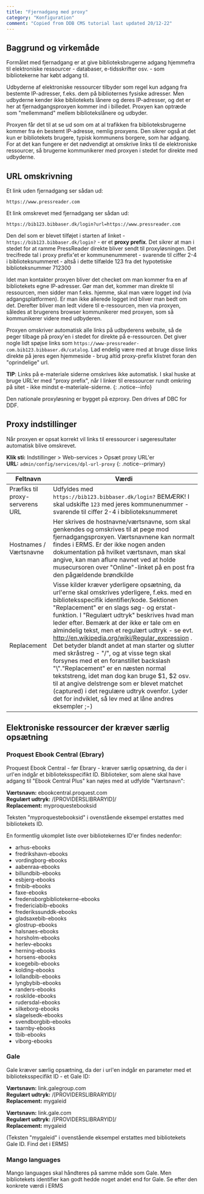 ```yaml
---
title: "Fjernadgang med proxy"
category: "Konfiguration"
comment: "Copied from DDB CMS tutorial last updated 20/12-22"
---
```

## Baggrund og virkemåde ##
Formålet med fjernadgang er at give biblioteksbrugerne adgang hjemmefra til elektroniske ressourcer - databaser, e-tidsskrifter osv. - som bibliotekerne har købt adgang til.

Udbyderne af elektroniske ressourcer tilbyder som regel kun adgang fra bestemte IP-adresser, f.eks. dem på biblioternes fysiske adresser. Men udbyderne kender ikke bibliotekets lånere og deres IP-adresser, og det er her at fjernadgangsproxyen kommer ind i billedet. Proxyen kan optræde som "mellemmand" mellem bibliotekslånere og udbyder. 

Proxyen får det til at se ud som om at al trafikken fra biblioteksbrugerne kommer fra én bestemt IP-adresse, nemlig proxyens. Den sikrer også at det kun er bibliotekets brugere, typisk kommunens borgere, som har adgang. For at det kan fungere er det nødvendigt at omskrive links til de elektroniske ressourcer, så brugerne kommunikerer med proxyen i stedet for direkte med udbyderne.

## URL omskrivning ##

Et link uden fjernadgang ser sådan ud:
```
https://www.pressreader.com
```
Et link omskrevet med fjernadgang ser sådan ud:

```
https://bib123.bibbaser.dk/login?url=https://www.pressreader.com
```
Den del som er blevet tilføjet i starten af linket - `https://bib123.bibbaser.dk/login?` - er et **proxy prefix**. Det sikrer at man i stedet for at ramme PressReader direkte bliver sendt til proxyløsningen. Det trecifrede tal i proxy prefix'et er kommunenummeret - svarende til ciffer 2-4 i biblioteksnummeret - altså i dette tilfælde 123 fra det hypotetiske biblioteksnummer 712300

Idet man kontakter proxyen bliver det checket om man kommer fra en af bibliotekets egne IP-adresser. Gør man det, kommer man direkte til ressourcen, men sidder man f.eks. hjemme, skal man være logget ind (via adgangsplatformen). Er man ikke allerede logget ind bliver man bedt om det. Derefter bliver man ledt videre til e-ressourcen, men via proxyen, således at brugerens browser kommunikerer med proxyen, som så kommunikerer videre med udbyderen.

Proxyen omskriver automatisk alle links på udbyderens website, så de peger tilbage på proxy'en i stedet for direkte på e-ressourcen. Det giver nogle lidt spøjse links som `https://www-pressreader-com.bib123.bibbaser.dk/catalog`. Lad endelig være med at bruge disse links direkte på jeres egen hjemmeside - brug altid proxy-prefix klistret foran den "oprindelige" url.

**TIP**:  Links på e-materiale siderne omskrives ikke automatisk. I skal huske at bruge URL'er med "proxy prefix", når I linker til eressourcer rundt omkring på sitet - ikke mindst e-materiale-siderne.
{: .notice--info}

Den nationale proxyløsning er bygget på ezproxy. Den drives af DBC for DDF.

## Proxy indstillinger ##
Når proxyen er opsat korrekt vil links til eressourcer i søgeresultater automatisk blive omskrevet.

**Klik sti:** Indstillinger > Web-services > Opsæt proxy URL'er
\
**URL:** `admin/config/services/dpl-url-proxy`
{: .notice--primary}

|Feltnavn|Værdi|
|---|---|
|Præfiks til proxy-serverens URL|Udfyldes med `https://bib123.bibbaser.dk/login?` BEMÆRK! I skal udskifte `123` med jeres kommunenummer - svarende til ciffer 2-4 i biblioteksnummeret|
|Hostnames / Værtsnavne|Her skrives de hostnavne/værtsnavne, som skal genkendes og omskrives til at pege mod fjernadgangsproxyen. Værtsnavnene kan normalt findes i ERMS. Er der ikke nogen anden dokumentation på hvilket værtsnavn, man skal angive, kan man aflure navnet ved at holde musecursoren over "Online"-linket på en post fra den pågældende brøndkilde|
|Replacement|Visse kilder kræver yderligere opsætning, da url'erne skal omskrives yderligere, f.eks. med en biblioteksspecifik identifier/kode. Sektionen "Replacement" er en slags søg- og erstat-funktion. I "Regulært udtryk" beskrives hvad man leder efter. Bemærk at der ikke er tale om en almindelig tekst, men et regulært udtryk - se evt. http://en.wikipedia.org/wiki/Regular_expression . Det betyder blandt andet at man starter og slutter med skråstreg - "/", og at visse tegn skal forsynes med et en foranstillet backslash "\\"."Replacement" er en næsten normal tekststreng, idet man dog kan bruge $1, $2 osv. til at angive delstrenge som er blevet matchet (captured) i det regulære udtryk ovenfor. Lyder det for indviklet, så lev med at låne andres eksempler ;-)|

## Elektroniske ressourcer der kræver særlig opsætning ##
### Proquest Ebook Central (Ebrary) ###
Proquest Ebook Central - før Ebrary - kræver særlig opsætning, da der i url'en indgår et biblioteksspecifikt ID.
Biblioteker, som alene skal have adgang til "Ebook Central Plus" kan nøjes med at udfylde "Værtsnavn":

**Værtsnavn:** ebookcentral.proquest.com
\
**Regulært udtryk:** /\[PROVIDERSLIBRARYID\]/
\
**Replacement:** myproquestebooksid

Teksten "myproquestebooksid" i ovenstående eksempel erstattes med bibliotekets ID.

En formentlig ukomplet liste over bibliotekernes ID'er findes nedenfor:

- arhus-ebooks
- fredrikshavn-ebooks
- vordingborg-ebooks
- aabenraa-ebooks
- billundbib-ebooks
- esbjerg-ebooks
- fmbib-ebooks
- faxe-ebooks
- fredensborgbibliotekerne-ebooks
- fredericiabib-ebooks
- frederikssunddk-ebooks
- gladsaxebib-ebooks
- glostrup-ebooks
- halsnaes-ebooks
- horsholm-ebooks
- herlev-ebooks
- herning-ebooks
- horsens-ebooks
- koegebib-ebooks
- kolding-ebooks
- lollandbib-ebooks
- lyngbybib-ebooks
- randers-ebooks
- roskilde-ebooks
- rudersdal-ebooks
- silkeborg-ebooks
- slagelsedk-ebooks
- svendborgbib-ebooks
- taarnby-ebooks
- tbib-ebooks
- viborg-ebooks

### Gale ###
Gale kræver særlig opsætning, da der i url'en indgår en parameter med et biblioteksspecifikt ID - et Gale ID:

**Værtsnavn:** link.galegroup.com
\
**Regulært udtryk:** /\[PROVIDERSLIBRARYID\]/
\
**Replacement:** mygaleid

**Værtsnavn:** link.gale.com
\
**Regulært udtryk:** /\[PROVIDERSLIBRARYID\]/
\
**Replacement:** mygaleid

(Teksten "mygaleid" i ovenstående eksempel erstattes med bibliotekets Gale ID. Find det i ERMS)

### Mango languages ###
Mango languages skal håndteres på samme måde som Gale. Men bibliotekets identifier kan godt hedde noget andet end for Gale. Se efter den konkrete værdi i ERMS



